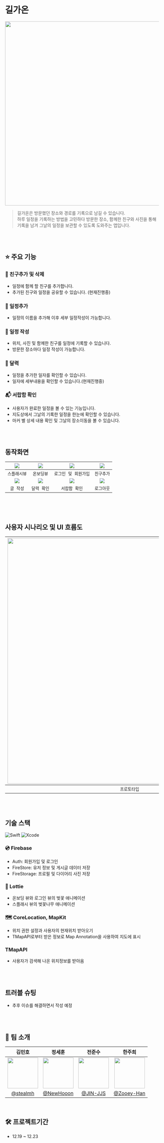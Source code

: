 # 길가온

<img src="https://user-images.githubusercontent.com/66459715/212460340-fb19a7c5-2ce2-430b-85c5-dc29a4e01fc8.png" width=600px height=600px></img>

> 길가온은 방문했던 장소와 경로를 기록으로 남길 수 있습니다. <br>
> 하루 일정을 기록하는 방법을 고민하다 방문한 장소, 함께한 친구와 사진을 통해 기록을 남겨 그날의 일정을 보관할 수 있도록 도와주는 앱입니다.

<br>
<br>

## ⭐️ 주요 기능

### 👫 친구추가 및 삭제
- 일정에 함께 할 친구를 추가합니다.
- 추가된 친구와 일정을 공유할 수 있습니다. (현재진행중)

### 📌 일정추가 
- 일정의 이름을 추가해 이후 세부 일정작성이 가능합니다.

### 📝 일정 작성
- 위치, 사진 및 함께한 친구를 일정에 기록할 수 있습니다.
- 방문한 장소마다 일정 작성이 가능합니다.

### 📆 달력
- 일정을 추가한 일자를 확인할 수 있습니다.
- 일자에 세부내용을 확인할 수 있습니다.(현재진행중)

### 📬 서랍함 확인
- 사용자가 완료한 일정을 볼 수 있는 기능입니다.
- 지도상에서 그날의 기록한 일정을 한눈에 확인할 수 있습니다.
- 마커 별 상세 내용 확인 및 그날의 장소이동을 볼 수 있습니다.
<br>
<br>

## 동작화면

|<img src="https://user-images.githubusercontent.com/66459715/212461058-7d826c1c-ede1-424f-a085-e3dae9d0e4d6.gif"></img>|<img src="https://user-images.githubusercontent.com/66459715/212460978-00bc7002-5789-4701-8097-8128eec6d8a7.gif"></img>|<img src="https://user-images.githubusercontent.com/66459715/212460853-c9a157b1-c503-44dc-8002-599982494fc7.gif"></img>|<img src="https://user-images.githubusercontent.com/66459715/212460873-6b7650a4-7e58-49dc-8a5f-0d700c68a8ec.gif"></img>|
|:-:|:-:|:-:|:-:|
|`스플래시뷰`|`온보딩뷰`|`로그인 및 회원가입`|`친구추가`|
|<img src="https://user-images.githubusercontent.com/66459715/212461203-b4fa4d81-e076-4d3d-ac3d-e574af8f6bc9.gif"></img>|<img src="https://user-images.githubusercontent.com/66459715/212461149-1886063d-cec2-43fc-84d1-9d794ae453a1.gif"></img>|<img src="https://user-images.githubusercontent.com/66459715/212461214-386da816-a8cd-48e6-aeaf-dad153d6d6d8.gif"></img>|<img src="https://user-images.githubusercontent.com/66459715/212460674-c05845fd-3a28-4dda-9adc-e75af4ab57e3.gif"></img>|
|`글 작성`|`달력 확인`|`서랍함 확인`|`로그아웃`|

<br>
<br>
<br>

## 사용자 시나리오 및 UI 흐름도
|<img src="https://user-images.githubusercontent.com/66459715/212446413-9aa9e540-5d80-42b4-b32e-9501727ea4eb.png" width="800"></img>|<img src="https://user-images.githubusercontent.com/66459715/212446416-b0edc9c0-3b0c-41bb-829e-9ad17aa863b0.png" width="800"></img>|
|:-:|:-:|
|`프로토타입`|`UI Flow`|

<br>
<br>

## 기술 스택

![Swift](https://img.shields.io/badge/swift-v5.7-orange?logo=swift) 
![Xcode](https://img.shields.io/badge/xcode-v14.2-blue?logo=xcode)

### 💿 Firebase
- Auth: 회원가입 및 로그인
- FireStore: 유저 정보 및 게시글 데이터 저장
- FireStorage: 프로필 및 다이어리 사진 저장 

### 🧭 Lottie
- 온보딩 뷰와 로그인 뷰의 벚꽃 애니메이션
- 스플래시 뷰의 벚꽃나무 애니메이션

### 🗺 CoreLocation, MapKit
- 위치 권한 설정과 사용자의 현재위치 받아오기
- TMapAPI로부터 받은 정보로 Map Annotation을 사용하여 지도에 표시

### TMapAPI
- 사용자가 검색해 나온 위치정보를 받아옴

<br>
<br>

## 트러블 슈팅

- 추후 이슈를 해결하면서 작성 예정

<br>
<br>


## 🌸 팀 소개

|김민호|정세훈|전준수|한주희|
|:-:|:-:|:-:|:-:|
|<img src="https://avatars.githubusercontent.com/u/66459715?v=4" width=100>|<img src="https://avatars.githubusercontent.com/u/108966759?v=4" width=100>|<img src="https://avatars.githubusercontent.com/u/114235515?v=4" width=100>|<img src="https://avatars.githubusercontent.com/u/107897929?v=4" width=100>|
|[@stealmh](https://github.com/stealmh)|[@NewHooon](https://github.com/NewHooon)|[@JIN-JJS](https://github.com/JIN-JJS)|[@Zooey-Han](https://github.com/Zooey-Han)|

<br>

## 🛠 프로젝트기간 
- 12.19 ~ 12.23

